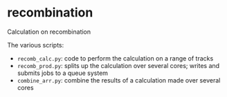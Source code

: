 # recombination
Calculation on recombination

The various scripts:
- `recomb_calc.py`: code to perform the calculation on a range of tracks
- `recomb_prod.py`: splits up the calculation over several cores; writes and submits jobs to a queue system
- `combine_arr.py`: combine the results of a calculation made over several cores
